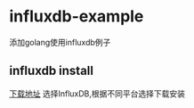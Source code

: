 # influxdb-example
添加golang使用influxdb例子
## influxdb install
[下载地址](https://portal.influxdata.com/downloads)
选择InfluxDB,根据不同平台选择下载安装
